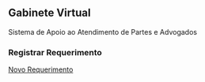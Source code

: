 ## Gabinete Virtual

Sistema de Apoio ao Atendimento de Partes e Advogados

### Registrar Requerimento

[Novo Requerimento](http://bit.ly/gabinetevirtualjuizado) 


